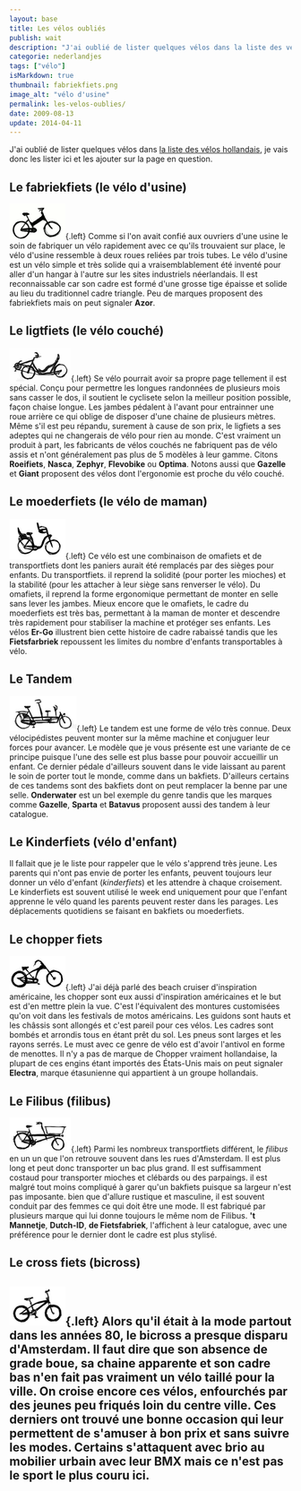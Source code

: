 ```yaml
---
layout: base
title: Les vélos oubliés
publish: wait
description: "J'ai oublié de lister quelques vélos dans la liste des vélos hollandais, je vais donc les lister ici et les ajouter sur la page en question."
categorie: nederlandjes
tags: ["vélo"]
isMarkdown: true
thumbnail: fabriekfiets.png
image_alt: "vélo d'usine"
permalink: les-velos-oublies/
date: 2009-08-13
update: 2014-04-11
---
```


J'ai oublié de lister quelques vélos dans [la liste des vélos hollandais](/plein-de-velos), je vais donc les lister ici et les ajouter sur la page en question.

## Le fabriekfiets (le vélo d'usine)
![vélo d'usine](fabriekfiets.png){.left}
Comme si l'on avait confié aux ouvriers d'une usine le soin de fabriquer un vélo rapidement avec ce qu'ils trouvaient sur place, le vélo d'usine ressemble à deux roues reliées par trois tubes. Le vélo d'usine est un vélo simple et très solide qui a vraisemblablement été inventé pour aller d'un hangar à l'autre sur les sites industriels néerlandais. Il est reconnaissable car son cadre est formé d'une grosse tige épaisse et solide au lieu du traditionnel cadre triangle. Peu de marques proposent des fabriekfiets mais on peut signaler **Azor**.

## Le ligtfiets (le vélo couché)
![vélo couché](ligtfiets.png){.left}
Se vélo pourrait avoir sa propre page tellement il est spécial. Conçu pour permettre les longues randonnées de plusieurs mois sans casser le dos, il soutient le cyclisete selon la meilleur position possible, façon chaise longue. Les jambes pédalent à l'avant pour entrainner une roue arrière ce qui oblige de disposer d'une chaine de plusieurs mètres. Même s'il est peu répandu, surement à cause de son prix, le ligfiets a ses adeptes qui ne changerais de vélo pour rien au monde. C'est vraiment un produit à part, les fabricants de vélos couchés ne fabriquent pas de vélo assis et n'ont généralement pas plus de 5 modèles à leur gamme. Citons **Roeifiets**, **Nasca**, **Zephyr**, **Flevobike** ou **Optima**. Notons aussi que **Gazelle** et **Giant** proposent des vélos dont l'ergonomie est proche du vélo couché.

## Le moederfiets (le vélo de maman)
![vélo pour maman](moederfiets.png){.left}
Ce vélo est une combinaison de omafiets et de transportfiets dont les paniers aurait été remplacés par des sièges pour enfants. Du transportfiets. il reprend la solidité (pour porter les mioches) et la stabilité (pour les attacher à leur siège sans renverser le vélo). Du omafiets, il reprend la forme ergonomique permettant de monter en selle sans lever les jambes. Mieux encore que le omafiets, le cadre du moederfiets est très bas, permettant à la maman de monter et descendre très rapidement pour stabiliser la machine et protéger ses enfants. Les vélos **Er-Go** illustrent bien cette histoire de cadre rabaissé tandis que les **Fietsfarbriek** repoussent les limites du nombre d'enfants transportables à vélo.


## Le Tandem
![vélo tandem](tandem.png){.left}
Le tandem est une forme de vélo très connue. Deux vélocipédistes peuvent monter sur la même machine et conjuguer leur forces pour avancer. Le modèle que je vous présente est une variante de ce principe puisque l'une des selle est plus basse pour pouvoir accueillir un enfant. Ce dernier pédale d'ailleurs souvent dans le vide laissant au parent le soin de porter tout le monde, comme dans un bakfiets. D'ailleurs certains de ces tandems sont des bakfiets dont on peut remplacer la benne par une selle. **Onderwater** est un bel exemple du genre tandis que les marques comme **Gazelle**, **Sparta** et **Batavus** proposent aussi des tandem à leur catalogue.

## Le Kinderfiets (vélo d'enfant)
Il fallait que je le liste pour rappeler que le vélo s'apprend très jeune. Les parents qui n'ont pas envie de porter les enfants, peuvent toujours leur donner un vélo d'enfant (*kinderfiets*) et les attendre à chaque croisement. Le kinderfiets est  souvent utilisé le week end uniquement pour que l'enfant apprenne le vélo quand les parents peuvent rester dans les parages. Les déplacements quotidiens se faisant en bakfiets ou moederfiets.

## Le chopper fiets
![vélo chopper](chopper.png){.left}
J'ai déjà parlé des beach cruiser d'inspiration américaine, les chopper sont eux aussi d'inspiration américaines et le but est d'en mettre plein la vue. C'est l'équivalent des montures customisées qu'on voit dans les festivals de motos américains. Les guidons sont hauts et les châssis sont allongés et c'est pareil pour ces vélos. Les cadres sont bombés et arrondis tous en étant prêt du sol. Les pneus sont larges et les rayons serrés. Le must avec ce genre de vélo est d'avoir l'antivol en forme de menottes. Il n'y a pas de marque de Chopper vraiment hollandaise, la plupart de ces engins étant importés des États-Unis mais on peut signaler **Electra**, marque étasunienne qui appartient à un groupe hollandais.

## Le Filibus (filibus)
![vélo Filibus](filibus.png){.left}
Parmi les nombreux transportfiets différent, le *filibus* en un un que l'on retrouve souvent dans les rues d'Amsterdam. Il est plus long et peut donc transporter un bac plus grand. Il est suffisamment costaud pour transporter mioches et clébards ou des parpaings. il est malgré tout moins compliqué à garer qu'un bakfiets puisque sa largeur n'est pas imposante. bien que d'allure rustique et masculine, il est souvent conduit par des femmes ce qui doit être une mode. Il est fabriqué par plusieurs marque qui lui donne toujours le même nom de Filibus. **'t Mannetje**, **Dutch-ID**, **de Fietsfabriek**, l'affichent à leur catalogue, avec une préférence pour le dernier dont le cadre est plus stylisé.

## Le cross fiets (bicross)
![bicross ](bicross.png){.left}
Alors qu'il était à la mode partout dans les années 80, le bicross a presque disparu d'Amsterdam. Il faut dire que son absence de grade boue, sa chaine apparente et son cadre bas n'en fait pas vraiment un vélo taillé pour la ville. On croise encore ces vélos, enfourchés par des jeunes peu friqués loin du centre ville. Ces derniers ont trouvé une bonne occasion qui leur permettent de s'amuser à bon prix et sans suivre les modes. Certains s'attaquent avec brio au mobilier urbain avec leur BMX mais ce n'est pas le sport le plus couru ici.
---
<!-- post notes:
http://www.fietsen-kopen.nl/fiets-soorten
--->

